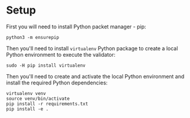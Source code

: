 # Setup 

First you will need to install Python packet manager - pip:
```
python3 -m ensurepip
```

Then you'll need to install `virtualenv` Python package to create a local Python environment to execute the validator:
```
sudo -H pip install virtualenv
```

Then you'll need to create and activate the local Python environment and install the required Python dependencies:
```
virtualenv venv
source venv/bin/activate
pip install -r requirements.txt
pip install -e . 
```
